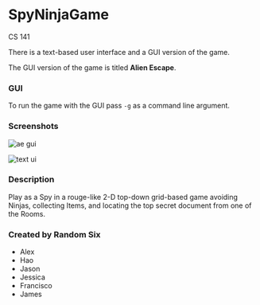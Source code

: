 # SpyNinjaGame

CS 141

There is a text-based user interface and a GUI version of the game.

The GUI version of the game is titled **Alien Escape**.

### GUI

To run the game with the GUI pass `-g` as a command line argument.

### Screenshots

![ae gui](http://i.imgur.com/Hboahld.png)

![text ui](https://gfycat.com/MiniatureNearArabianoryx)

### Description

Play as a Spy in a rouge-like 2-D top-down grid-based game avoiding Ninjas, collecting Items,
and locating the top secret document from one of the Rooms.

### Created by Random Six

* Alex
* Hao
* Jason
* Jessica
* Francisco
* James
